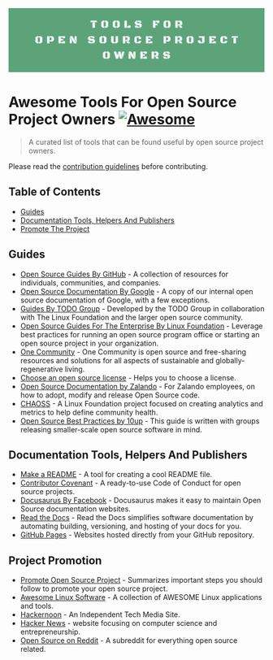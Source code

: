 ![Awesome Tools For Open Source Project Owners](./assets/images/Tools_For_Open_Source_Project_Owners_logo.png)

# Awesome Tools For Open Source Project Owners [![Awesome](https://awesome.re/badge.svg)](https://awesome.re)

> A curated list of tools that can be found useful by open source project owners.

Please read the [contribution guidelines](CONTRIBUTING.md) before contributing.

<!-- START doctoc generated TOC please keep comment here to allow auto update -->
<!-- DON'T EDIT THIS SECTION, INSTEAD RE-RUN doctoc TO UPDATE -->
## Table of Contents

- [Guides](#guides)
- [Documentation Tools, Helpers And Publishers](#documentation-tools-helpers-and-publishers)
- [Promote The Project](#promote-the-project)

<!-- END doctoc generated TOC please keep comment here to allow auto update -->

## Guides

- [Open Source Guides By GitHub](https://opensource.guide/) - A collection of resources for individuals, communities, and companies.
- [Open Source Documentation By Google](https://opensource.google/docs/) - A copy of our internal open source documentation of Google, with a few exceptions.
- [Guides By TODO Group](https://todogroup.org/guides/) - Developed by the TODO Group in collaboration with The Linux Foundation and the larger open source community.
- [Open Source Guides For The Enterprise By Linux Foundation](https://www.linuxfoundation.org/resources/open-source-guides/) - Leverage best practices for running an open source program office or starting an open source project in your organization.
- [One Community](https://www.onecommunityglobal.org/open-source/) - One Community is open source and free-sharing resources and solutions for all aspects of sustainable and globally-regenerative living.
- [Choose an open source license](https://choosealicense.com/) - Helps you to choose a license.
- [Open Source Documentation by Zalando](https://opensource.zalando.com/docs) - For Zalando employees, on how to adopt, modify and release Open Source code.
- [CHAOSS](https://chaoss.community/) - A Linux Foundation project focused on creating analytics and metrics to help define community health.
- [Open Source Best Practices by 10up](https://10up.github.io/Open-Source-Best-Practices/) - This guide is written with groups releasing smaller-scale open source software in mind.

## Documentation Tools, Helpers And Publishers

- [Make a README](https://www.makeareadme.com/) - A tool for creating a cool README file.
- [Contributor Covenant](https://www.contributor-covenant.org/) - A ready-to-use Code of Conduct for open source projects.
- [Docusaurus By Facebook](https://docusaurus.io/) - Docusaurus makes it easy to maintain Open Source documentation websites.
- [Read the Docs](https://readthedocs.org/) - Read the Docs simplifies software documentation by automating building, versioning, and hosting of your docs for you.
- [GitHub Pages](https://pages.github.com/) - Websites hosted directly from your GitHub repository. 

## Project Promotion

- [Promote Open Source Project](https://github.com/zenika-open-source/promote-open-source-project) - Summarizes important steps you should follow to promote your open source project.
- [Awesome Linux Software](https://github.com/luong-komorebi/Awesome-Linux-Software) - A collection of AWESOME Linux applications and tools.
- [Hackernoon](https://hackernoon.com/) - An Independent Tech Media Site.
- [Hacker News](https://news.ycombinator.com/) - website focusing on computer science and entrepreneurship.
- [Open Source on Reddit](https://www.reddit.com/r/opensource/) - A subreddit for everything open source related.
